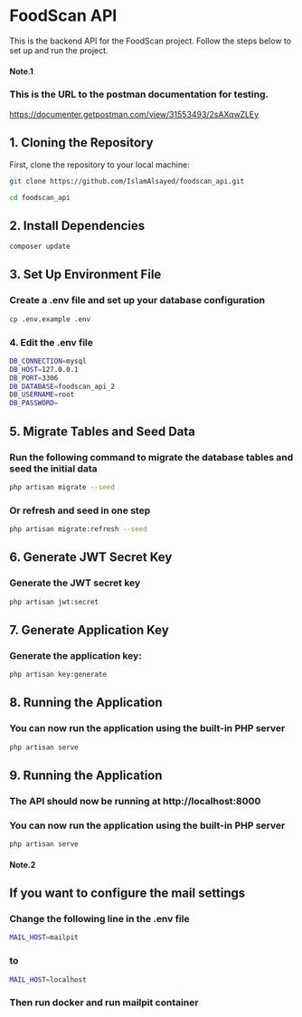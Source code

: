 # FoodScan API

This is the backend API for the FoodScan project. Follow the steps below to set up and run the project.

#### Note.1

### This is the URL to the postman documentation for testing.

https://documenter.getpostman.com/view/31553493/2sAXqwZLEy

## 1. Cloning the Repository

First, clone the repository to your local machine:

```bash
git clone https://github.com/IslamAlsayed/foodscan_api.git

cd foodscan_api
```

## 2. Install Dependencies

```bash
composer update
```

## 3. Set Up Environment File

### Create a .env file and set up your database configuration

```bash
cp .env.example .env
```

### 4. Edit the .env file

```bash
DB_CONNECTION=mysql
DB_HOST=127.0.0.1
DB_PORT=3306
DB_DATABASE=foodscan_api_2
DB_USERNAME=root
DB_PASSWORD=
```

## 5. Migrate Tables and Seed Data

### Run the following command to migrate the database tables and seed the initial data

```bash
php artisan migrate --seed
```

### Or refresh and seed in one step

```bash
php artisan migrate:refresh --seed
```

## 6. Generate JWT Secret Key

### Generate the JWT secret key

```bash
php artisan jwt:secret
```

## 7. Generate Application Key

### Generate the application key:

```bash
php artisan key:generate
```

## 8. Running the Application

### You can now run the application using the built-in PHP server

```bash
php artisan serve
```

## 9. Running the Application

### The API should now be running at http://localhost:8000

### You can now run the application using the built-in PHP server

```bash
php artisan serve
```

#### Note.2

## If you want to configure the mail settings

### Change the following line in the .env file

```bash
MAIL_HOST=mailpit
```

### to

```bash
MAIL_HOST=localhost
```

### Then run docker and run mailpit container
